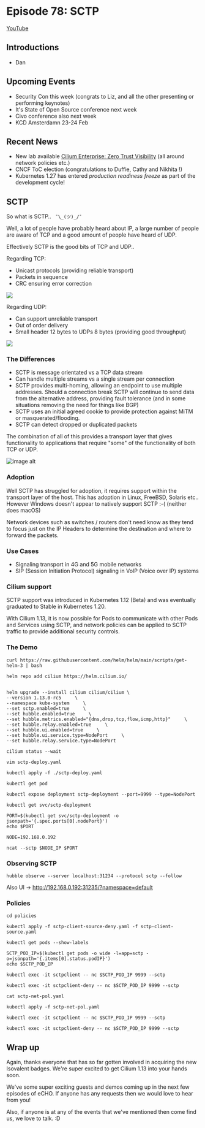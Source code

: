 # Episode 78: SCTP

[YouTube](https://youtu.be/2lD86qNHXXI)

## Introductions
* Dan

## Upcoming Events

* Security Con this week (congrats to Liz, and all the other presenting or performing keynotes)
* It's State of Open Source conference next week
* Civo conference also next week
* KCD Amsterdamn 23-24 Feb


## Recent News

- New lab available [Cilium Enterprise: Zero Trust Visibility](https://isovalent.com/labs/cilium-enterprise-zero-trust-visibility/) (all around network policies etc.)
- CNCF ToC election (congratulations to Duffie, Cathy and Nikhita !)
- Kubernetes 1.27 has entered *production readiness freeze* as part of the development cycle!

## SCTP

So what is SCTP.. ` ¯\_(ツ)_/¯`

Well, a lot of people have probably heard about IP, a large number of people are aware of TCP and a good amount of people have heard of UDP.

Effectively SCTP is the good bits of TCP and UDP.. 

Regarding TCP:

- Unicast protocols (providing reliable transport)
- Packets in sequence
- CRC ensuring error correction

![](https://www.computernetworkingnotes.org/images/cisco/ccna-study-guide/csg26-01-tcp-header.png)

Regarding UDP:

- Can support unreliable transport
- Out of order delivery
- Small header 12 bytes to UDPs 8 bytes (providing good throughput)

![](https://www.computernetworkingnotes.org/images/cisco/ccna-study-guide/csg26-02-udp-header.png)

### The Differences

- SCTP is message orientated vs a TCP data stream
- Can handle multiple streams vs a single stream per connection
- SCTP provides multi-homing, allowing an endpoint to use multiple addresses. Should a connection break SCTP will continue to send data from the alternative address, providing fault tolerance (and in some situations removing the need for things like BGP)
- SCTP uses an initial agreed cookie to provide protection against MiTM or masquerated/flooding.
- SCTP can detect dropped or duplicated packets

The combination of all of this provides a transport layer that gives functionality to applications that require "some" of the functionality of both TCP or UDP.

![image alt](https://image3.slideserve.com/5783144/sctp-packet-format-l.jpg)

### Adoption

Well SCTP has struggled for adoption, it requires support within the transport layer of the host. This has adoption in Linux, FreeBSD, Solaris etc.. However Windows doesn't appear to natively support SCTP :-( (neither does macOS)

Network devices such as switches / routers don't need know as they tend to focus just on the IP Headers to determine the destination and where to forward the packets.

### Use Cases

- Signaling transport in 4G and 5G mobile networks
- SIP (Session Initiation Protocol) signaling in VoIP (Voice over IP) systems 

### Cilium support 

SCTP support was introduced in Kubernetes 1.12 (Beta) and was eventually graduated to Stable in Kubernetes 1.20.

With Cilium 1.13, it is now possible for Pods to communicate with other Pods and Services using SCTP, and network policies can be applied to SCTP traffic to provide additional security controls.

### The Demo

```
curl https://raw.githubusercontent.com/helm/helm/main/scripts/get-helm-3 | bash

helm repo add cilium https://helm.cilium.io/


helm upgrade --install cilium cilium/cilium \
--version 1.13.0-rc5     \
--namespace kube-system     \
--set sctp.enabled=true     \
--set hubble.enabled=true     \
--set hubble.metrics.enabled="{dns,drop,tcp,flow,icmp,http}"     \
--set hubble.relay.enabled=true     \
--set hubble.ui.enabled=true     \
--set hubble.ui.service.type=NodePort     \
--set hubble.relay.service.type=NodePort

cilium status --wait

vim sctp-deploy.yaml

kubectl apply -f ./sctp-deploy.yaml 

kubectl get pod

kubectl expose deployment sctp-deployment --port=9999 --type=NodePort

kubectl get svc/sctp-deployment

PORT=$(kubectl get svc/sctp-deployment -o jsonpath='{.spec.ports[0].nodePort}')
echo $PORT

NODE=192.168.0.192

ncat --sctp $NODE_IP $PORT
```

### Observing SCTP

```
hubble observe --server localhost:31234 --protocol sctp --follow

```

Also UI -> http://192.168.0.192:31235/?namespace=default

### Policies

```
cd policies

kubectl apply -f sctp-client-source-deny.yaml -f sctp-client-source.yaml

kubectl get pods --show-labels

SCTP_POD_IP=$(kubectl get pods -o wide -l=app=sctp -o=jsonpath='{.items[0].status.podIP}')
echo $SCTP_POD_IP

kubectl exec -it sctpclient -- nc $SCTP_POD_IP 9999 --sctp

kubectl exec -it sctpclient-deny -- nc $SCTP_POD_IP 9999 --sctp

cat sctp-net-pol.yaml

kubectl apply -f sctp-net-pol.yaml

kubectl exec -it sctpclient -- nc $SCTP_POD_IP 9999 --sctp

kubectl exec -it sctpclient-deny -- nc $SCTP_POD_IP 9999 --sctp
```

## Wrap up

Again, thanks everyone that has so far gotten involved in acquiring the new Isovalent badges. We're super excited to get Cilium 1.13 into your hands soon.

We've some super exciting guests and demos coming up in the next few episodes of eCHO. If anyone has any requests then we would love to hear from you!

Also, if anyone is at any of the events that we've mentioned then come find us, we love to talk. :D